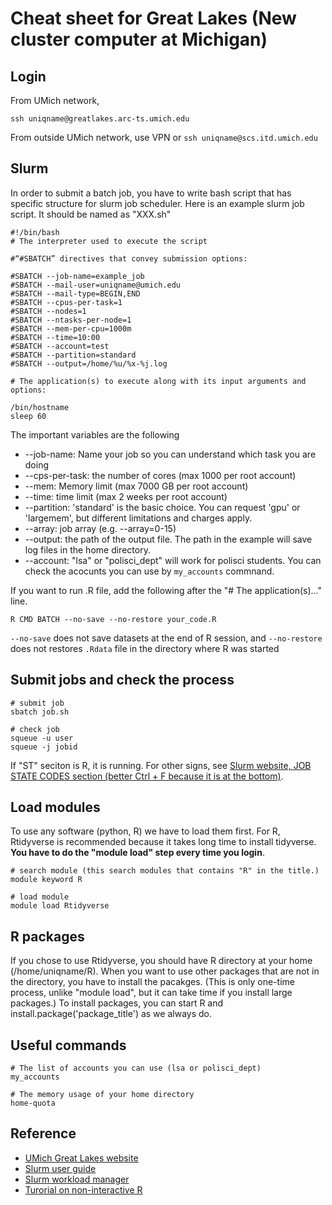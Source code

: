 # Cheat sheet for Great Lakes (New cluster computer at Michigan)

## Login

From UMich network,
```
ssh uniqname@greatlakes.arc-ts.umich.edu
```
From outside UMich network, use VPN or `ssh uniqname@scs.itd.umich.edu`

## Slurm

In order to submit a batch job, you have to write bash script that has specific structure for
slurm job scheduler. Here is an example slurm job script. It should be named as "XXX.sh"

```
#!/bin/bash
# The interpreter used to execute the script

#“#SBATCH” directives that convey submission options:

#SBATCH --job-name=example_job
#SBATCH --mail-user=uniqname@umich.edu
#SBATCH --mail-type=BEGIN,END
#SBATCH --cpus-per-task=1
#SBATCH --nodes=1
#SBATCH --ntasks-per-node=1
#SBATCH --mem-per-cpu=1000m 
#SBATCH --time=10:00
#SBATCH --account=test
#SBATCH --partition=standard
#SBATCH --output=/home/%u/%x-%j.log

# The application(s) to execute along with its input arguments and options:

/bin/hostname
sleep 60

```

The important variables are the following
- --job-name: Name your job so you can understand which task you are doing
- --cps-per-task: the number of cores (max 1000 per root account)
- --mem: Memory limit (max 7000 GB per root account)
- --time: time limit (max 2 weeks per root account)
- --partition: 'standard' is the basic choice. You can request 'gpu' or 'largemem', but different limitations and charges apply.
- --array: job array (e.g. --array=0-15)
- --output: the path of the output file. The path in the example will save log files in the home directory.
- --account: "lsa" or "polisci_dept" will work for polisci students. You can check the acocunts you can use by `my_accounts` commnand.

If you want to run .R file, add the following after the "# The application(s)..." line.

```
R CMD BATCH --no-save --no-restore your_code.R
```

`--no-save` does not save datasets at the end of R session, and
`--no-restore` does not restores `.Rdata` file in the directory where R was started


## Submit jobs and check the process

```
# submit job
sbatch job.sh

# check job
squeue -u user 
squeue -j jobid 
```

If "ST" seciton is R, it is running. For other signs, see [Slurm website, JOB STATE CODES section 
(better Ctrl + F because it is at the bottom)](https://slurm.schedmd.com/squeue.html).

## Load modules

To use any software (python, R) we have to load them first. For R, Rtidyverse is recommended because
it takes long time to install tidyverse. **You have to do the "module load" step every time you login**.

```
# search module (this search modules that contains "R" in the title.)
module keyword R

# load module 
module load Rtidyverse

```
## R packages

If you chose to use Rtidyverse, you should have R directory at your home (/home/uniqname/R).
When you want to use other packages that are not in the directory, you have to install the pacakges. 
(This is only one-time process, unlike "module load", but it can take time if you install large packages.)
To install packages, you can start R and install.package('package_title') as we always do. 

## Useful commands
```
# The list of accounts you can use (lsa or polisci_dept)
my_accounts

# The memory usage of your home directory
home-quota
```


## Reference

- [UMich Great Lakes website](https://arc-ts.umich.edu/greatlakes/)
- [Slurm user guide](https://arc-ts.umich.edu/greatlakes/slurm-user-guide/)
- [Slurm workload manager](https://slurm.schedmd.com/)
- [Turorial on non-interactive R](https://github.com/gastonstat/tutorial-R-noninteractive/blob/master/02-batch-mode.Rmd)

